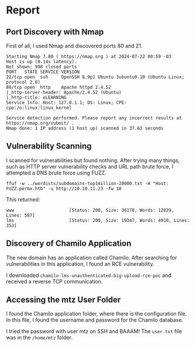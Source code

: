 # Report

## Port Discovery with Nmap

First of all, I used Nmap and discovered ports 80 and 21.

```plaintext
Starting Nmap 7.80 ( https://nmap.org ) at 2024-07-22 00:59 -03
Host is up (0.14s latency).
Not shown: 998 closed ports
PORT   STATE SERVICE VERSION
22/tcp open  ssh     OpenSSH 8.9p1 Ubuntu 3ubuntu0.10 (Ubuntu Linux; protocol 2.0)
80/tcp open  http    Apache httpd 2.4.52
|_http-server-header: Apache/2.4.52 (Ubuntu)
|_http-title: eLEARNING
Service Info: Host: 127.0.1.1; OS: Linux; CPE: cpe:/o:linux:linux_kernel

Service detection performed. Please report any incorrect results at https://nmap.org/submit/ .
Nmap done: 1 IP address (1 host up) scanned in 37.63 seconds
```

## Vulnerability Scanning

I scanned for vulnerabilities but found nothing. After trying many things, such as HTTP server vulnerability checks and URL path brute force, I attempted a DNS brute force using FUZZ.

```plaintext
ffuf -w ../wordists/subdomains-top1million-20000.txt -H "Host: FUZZ.permx.htb" -u http://10.10.11.23 -fw 18
```

This returned:
```plaintext
www                     [Status: 200, Size: 36178, Words: 12829, Lines: 587]
lms                     [Status: 200, Size: 19347, Words: 4910, Lines: 353]
```

## Discovery of Chamilo Application

The new domain has an application called Chamilo. After searching for vulnerabilities in this application, I found an RCE vulnerability.

I downloaded `chamilo-lms-unauthenticated-big-upload-rce-poc` and received a reverse TCP communication.

## Accessing the mtz User Folder

I found the Chamilo application folder, where there is the configuration file. In this file, I found the username and password for the Chamilo database.

I tried the password with user mtz on SSH and BAAAM! The `user.txt` file was in the `/home/mtz` folder.

